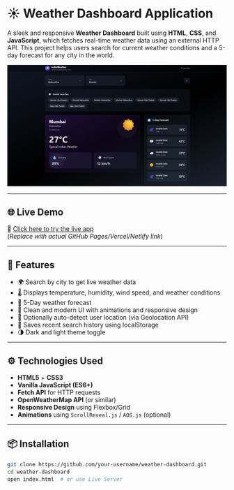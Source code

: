 # ☀️ Weather Dashboard Application

A sleek and responsive **Weather Dashboard** built using **HTML**, **CSS**, and **JavaScript**, which fetches real-time weather data using an external HTTP API. This project helps users search for current weather conditions and a 5-day forecast for any city in the world.

![Weather Dashboard Screenshot](https://github.com/HarSharma16/Weather-Dashboard-Application/blob/main/weather_dashboard.png?raw=true)

---

## 🌐 Live Demo

🚀 [Click here to try the live app](https://your-github-username.github.io/weather-dashboard)  
(*Replace with actual GitHub Pages/Vercel/Netlify link*)

---

## 🧩 Features

- 🌍 Search by city to get live weather data
- 🌡 Displays temperature, humidity, wind speed, and weather conditions
- 📅 5-Day weather forecast
- 🎨 Clean and modern UI with animations and responsive design
- 📍 Optionally auto-detect user location (via Geolocation API)
- 💾 Saves recent search history using localStorage
- 🌗 Dark and light theme toggle

---

## ⚙️ Technologies Used

- **HTML5** + **CSS3**  
- **Vanilla JavaScript (ES6+)**  
- **Fetch API** for HTTP requests  
- **OpenWeatherMap API** (or similar)  
- **Responsive Design** using Flexbox/Grid  
- **Animations** using `ScrollReveal.js` / `AOS.js` (optional)

---

## 📦 Installation

```bash
git clone https://github.com/your-username/weather-dashboard.git
cd weather-dashboard
open index.html  # or use Live Server
